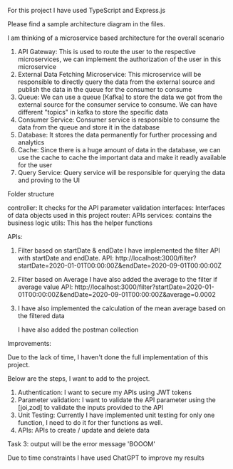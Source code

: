 For this project I have used TypeScript and Express.js

Please find a sample architecture diagram in the files.

I am thinking of a microservice based architecture for the overall scenario

1. API Gateway: This is used to route the user to the respective microservices, we can implement the authorization of the user in this microservice
2. External Data Fetching Microservice: This microservice will be responsible to directly query the data from the external source and publish the data in the queue for the consumer to consume
3. Queue: We can use a queue [Kafka] to store the data we got from the external source for the consumer service to consume. We can have different "topics" in kafka to store the specific data
4. Consumer Service: Consumer service is responsible to consume the data from the queue and store it in the database
5. Database: It stores the data permanently for further processing and analytics
6. Cache: Since there is a huge amount of data in the database, we can use the cache to cache the important data and make it readly available for the user
7. Query Service: Query service will be responsible for querying the data and proving to the UI

Folder structure

controller: It checks for the API parameter validation
interfaces: Interfaces of data objects used in this project
router: APIs
services: contains the business logic
utils: This has the helper functions

APIs:

1.  Filter based on startDate & endDate
    I have implemented the filter API with startDate and endDate.
    API: http://localhost:3000/filter?startDate=2020-01-01T00:00:00Z&endDate=2020-09-01T00:00:00Z

2.  Filter based on Average
    I have also added the average to the filter if average value
    API: http://localhost:3000/filter?startDate=2020-01-01T00:00:00Z&endDate=2020-09-01T00:00:00Z&average=0.0002

3.  I have also implemented the calculation of the mean average based on the filtered data

    I have also added the postman collection

Improvements:

Due to the lack of time, I haven't done the full implementation of this project.

Below are the steps, I want to add to the project.

1. Authentication: I want to secure my APIs using JWT tokens
2. Parameter validation: I want to validate the API parameter using the [joi,zod] to validate the inputs provided to the API
3. Unit Testing: Currently I have implemented unit testing for only one function, I need to do it for ther functions as well.
4. APIs: APIs to create / update and delete data

Task 3:
output will be the error message 'BOOOM'

Due to time constraints I have used ChatGPT to improve my results
